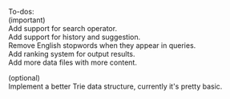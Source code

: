 To-dos:  
(important)  
Add support for search operator.  
Add support for history and suggestion.  
Remove English stopwords when they appear in queries.  
Add ranking system for output results.  
Add more data files with more content.  
  
(optional)  
Implement a better Trie data structure, currently it's pretty basic.  
